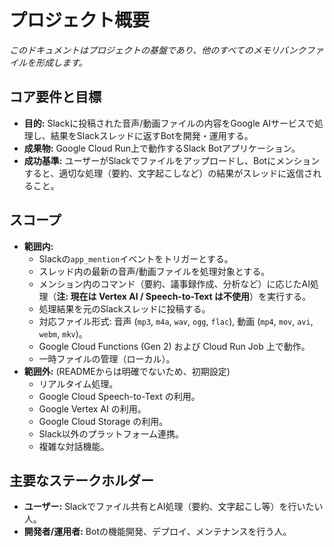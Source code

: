 # プロジェクト概要

*このドキュメントはプロジェクトの基盤であり、他のすべてのメモリバンクファイルを形成します。*

## コア要件と目標

*   **目的:** Slackに投稿された音声/動画ファイルの内容をGoogle AIサービスで処理し、結果をSlackスレッドに返すBotを開発・運用する。
*   **成果物:** Google Cloud Run上で動作するSlack Botアプリケーション。
*   **成功基準:** ユーザーがSlackでファイルをアップロードし、Botにメンションすると、適切な処理（要約、文字起こしなど）の結果がスレッドに返信されること。

## スコープ

*   **範囲内:**
    *   Slackの`app_mention`イベントをトリガーとする。
    *   スレッド内の最新の音声/動画ファイルを処理対象とする。
    *   メンション内のコマンド（要約、議事録作成、分析など）に応じたAI処理（**注: 現在は Vertex AI / Speech-to-Text は不使用**）を実行する。
    *   処理結果を元のSlackスレッドに投稿する。
    *   対応ファイル形式: 音声 (`mp3`, `m4a`, `wav`, `ogg`, `flac`), 動画 (`mp4`, `mov`, `avi`, `webm`, `mkv`)。
    *   Google Cloud Functions (Gen 2) および Cloud Run Job 上で動作。
    *   一時ファイルの管理（ローカル）。
*   **範囲外:** (READMEからは明確でないため、初期設定)
    *   リアルタイム処理。
    *   Google Cloud Speech-to-Text の利用。
    *   Google Vertex AI の利用。
    *   Google Cloud Storage の利用。
    *   Slack以外のプラットフォーム連携。
    *   複雑な対話機能。

## 主要なステークホルダー

*   **ユーザー:** Slackでファイル共有とAI処理（要約、文字起こし等）を行いたい人。
*   **開発者/運用者:** Botの機能開発、デプロイ、メンテナンスを行う人。
